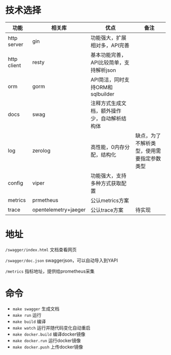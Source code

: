 # 技术选择

| 功能        | 相关库               | 优点                                         | 备注                       |
| ----------- | -------------------- | -------------------------------------------- | -------------------------- |
| http server | gin                  | 功能强大，扩展相对多，API完善                |                            |
| http client | resty                | 基本功能完善，API比较简单，支持解析json      |                            |
| orm         | gorm                 | API简洁，同时支持ORM和sqlbuilder             |                            |
| docs        | swag                 | 注释方式生成文档，额外操作少，自动解析结构体 |                            |
| log         | zerolog              | 高性能，0内存分配，结构化                    | 缺点，为了不解析类型，使用需要指定参数类型 |
| config      | viper                | 功能强大，支持多种方式获取配置               |                            |
| metrics     | prmetheus            | 公认metrics方案                              |                            |
| trace       | opentelemetry+jaeger | 公认trace方案                                | 待实现                     |

# 地址

`/swagger/index.html` 文档查看网页

`/swagger/doc.json` swaggerjson，可以自动导入到YAPI

`/metrics` 指标地址，提供给prometheus采集

# 命令

- `make swagger` 生成文档
- `make run`  运行
- `make build`  编译
- `make watch`  运行并随代码变化自动重启
- `make docker.build` 编译docker镜像
- `make docker.run` 运行docker镜像
- `make docker.push` 上传docker镜像